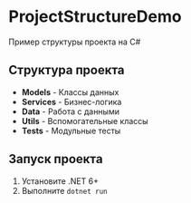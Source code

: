 # ProjectStructureDemo

Пример структуры проекта на C#

## Структура проекта

- **Models** - Классы данных
- **Services** - Бизнес-логика
- **Data** - Работа с данными
- **Utils** - Вспомогательные классы
- **Tests** - Модульные тесты

## Запуск проекта

1. Установите .NET 6+
2. Выполните `dotnet run`